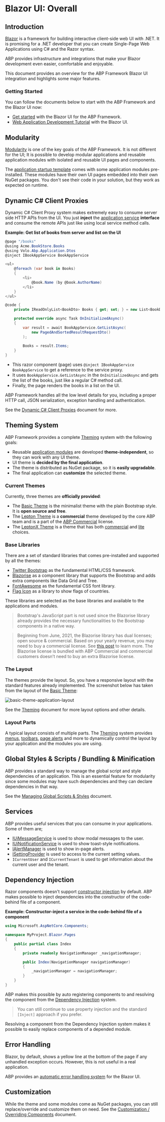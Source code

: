 # Blazor UI: Overall

## Introduction

[Blazor](https://docs.microsoft.com/en-us/aspnet/core/blazor/) is a framework for building interactive client-side web UI with .NET. It is promising for a .NET developer that you can create Single-Page Web Applications using C# and the Razor syntax.

ABP provides infrastructure and integrations that make your Blazor development even easier, comfortable and enjoyable.

This document provides an overview for the ABP Framework Blazor UI integration and highlights some major features.

### Getting Started

You can follow the documents below to start with the ABP Framework and the Blazor UI now:

* [Get started](../../Getting-Started.md) with the Blazor UI for the ABP Framework.
* [Web Application Development Tutorial](../../Tutorials/Part-1.md) with the Blazor UI.

## Modularity

[Modularity](../../Module-Development-Basics.md) is one of the key goals of the ABP Framework. It is not different for the UI; It is possible to develop modular applications and reusable application modules with isolated and reusable UI pages and components.

The [application startup template](../../Startup-Templates/Application.md) comes with some application modules pre-installed. These modules have their own UI pages embedded into their own NuGet packages. You don't see their code in your solution, but they work as expected on runtime.

## Dynamic C# Client Proxies

Dynamic C# Client Proxy system makes extremely easy to consume server side HTTP APIs from the UI. You just **inject** the [application service](../../Application-Services.md) **interface** and consume the remote APIs just like using local service method calls.

**Example: Get list of books from server and list on the UI**

````csharp
@page "/books"
@using Acme.BookStore.Books
@using Volo.Abp.Application.Dtos
@inject IBookAppService BookAppService

<ul>
    @foreach (var book in Books)
    {
        <li>
            @book.Name (by @book.AuthorName)
        </li>
    }
</ul>

@code {
    private IReadOnlyList<BookDto> Books { get; set; } = new List<BookDto>();

    protected override async Task OnInitializedAsync()
    {
        var result = await BookAppService.GetListAsync(
            new PagedAndSortedResultRequestDto()
        );
        
        Books = result.Items;
    }
}
````

* This razor component (page) uses `@inject IBookAppService BookAppService` to get a reference to the service proxy.
* It uses `BookAppService.GetListAsync` in the `OnInitializedAsync` and gets the list of the books, just like a regular C# method call.
* Finally, the page renders the books in a list on the UI.

ABP Framework handles all the low level details for you, including a proper HTTP call, JSON serialization, exception handling and authentication.

See the [Dynamic C# Client Proxies](../../API/Dynamic-CSharp-API-Clients.md) document for more.

## Theming System

ABP Framework provides a complete [Theming](Theming.md) system with the following goals:

* Reusable [application modules](../../Modules/Index.md) are developed **theme-independent**, so they can work with any UI theme.
* UI theme is **decided by the final application**.
* The theme is distributed as NuGet package, so it is **easily upgradable**.
* The final application can **customize** the selected theme.

### Current Themes

Currently, three themes are **officially provided**:

* The [Basic Theme](Basic-Theme.md) is the minimalist theme with the plain Bootstrap style. It is **open source and free**.
* The [Lepton Theme](https://commercial.abp.io/themes) is a **commercial** theme developed by the core ABP team and is a part of the [ABP Commercial](https://commercial.abp.io/) license.
* The [LeptonX Theme](https://x.leptontheme.com/) is a theme that has both [commercial](https://docs.abp.io/en/commercial/latest/themes/lepton-x/commercial/blazor) and [lite](../../Themes/LeptonXLite/Blazor.md) choices.

### Base Libraries

There are a set of standard libraries that comes pre-installed and supported by all the themes:

* [Twitter Bootstrap](https://getbootstrap.com/) as the fundamental HTML/CSS framework.
* [Blazorise](https://github.com/stsrki/Blazorise) as a component library that supports the Bootstrap and adds extra components like Data Grid and Tree.
* [FontAwesome](https://fontawesome.com/) as the fundamental CSS font library.
* [Flag Icon](https://github.com/lipis/flag-icon-css) as a library to show flags of countries.

These libraries are selected as the base libraries and available to the applications and modules.

> Bootstrap's JavaScript part is not used since the Blazorise library already provides the necessary functionalities to the Bootstrap components in a native way.

> Beginning from June, 2021, the Blazorise library has dual licenses; open source & commercial. Based on your yearly revenue, you may need to buy a commercial license. See [this post](https://blazorise.com/news/announcing-2022-blazorise-plans-and-pricing-updates) to learn more. The Blazorise license is bundled with ABP Commercial and commercial customers doesn’t need to buy an extra Blazorise license.

### The Layout

The themes provide the layout. So, you have a responsive layout with the standard features already implemented. The screenshot below has taken from the layout of the [Basic Theme](Basic-Theme.md):

![basic-theme-application-layout](../../images/basic-theme-application-layout.png)

See the [Theming](Theming.md) document for more layout options and other details.

### Layout Parts

A typical layout consists of multiple parts. The [Theming](Theming.md) system provides [menus](Navigation-Menu.md), [toolbars](Toolbars.md), [page alerts](Page-Alerts.md) and more to dynamically control the layout by your application and the modules you are using.

## Global Styles & Scripts / Bundling & Minification

ABP provides a standard way to manage the global script and style dependencies of an application. This is an essential feature for modularity since some modules may have such dependencies and they can declare dependencies in that way.

See the [Managing Global Scripts & Styles](Global-Scripts-Styles.md) document.

## Services

ABP provides useful services that you can consume in your applications. Some of them are;

* [IUiMessageService](Message.md) is used to show modal messages to the user.
* [IUiNotificationService](Notification.md) is used to show toast-style notifications.
* [IAlertManager](Page-Alerts.md) is used to show in-page alerts.
* [ISettingProvider](Settings.md) is used to access to the current setting values.
* `ICurrentUser` and `ICurrentTenant` is used to get information about the current user and the tenant.

## Dependency Injection

Razor components doesn't support [constructor injection](../../Dependency-Injection.md) by default. ABP makes possible to inject dependencies into the constructor of the code-behind file of a component.

**Example: Constructor-inject a service in the code-behind file of a component**

````csharp
using Microsoft.AspNetCore.Components;

namespace MyProject.Blazor.Pages
{
    public partial class Index
    {
        private readonly NavigationManager _navigationManager;

        public Index(NavigationManager navigationManager)
        {
            _navigationManager = navigationManager;
        }
    }
}
````

ABP makes this possible by auto registering components to and resolving the component from the [Dependency Injection](../../Dependency-Injection.md) system.

> You can still continue to use property injection and the standard `[Inject]` approach if you prefer.

Resolving a component from the Dependency Injection system makes it possible to easily replace components of a depended module.

## Error Handling

Blazor, by default, shows a yellow line at the bottom of the page if any unhandled exception occurs. However, this is not useful in a real application.

ABP provides an [automatic error handling system](Error-Handling.md) for the Blazor UI.

## Customization

While the theme and some modules come as NuGet packages, you can still replace/override and customize them on need. See the [Customization / Overriding Components](Customization-Overriding-Components.md) document.
